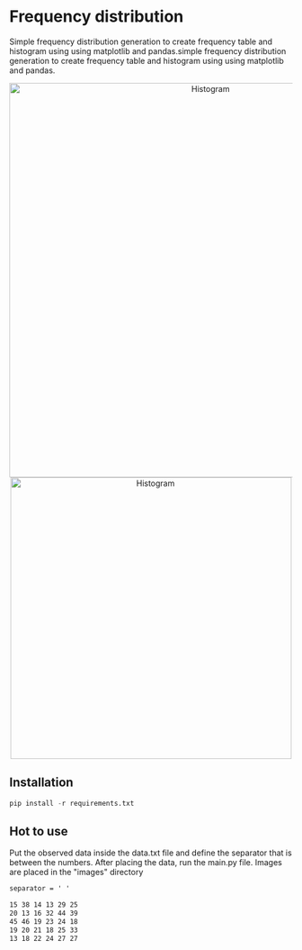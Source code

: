 # Frequency distribution
Simple frequency distribution generation to create frequency table and histogram using using matplotlib and pandas.simple frequency distribution generation to create frequency table and histogram using using matplotlib and pandas.

<p float="left" align ='center'>
  <img src="https://github.com/SrBlecaute01/FrequencyDistribution/raw/master/assets/frequency_table.png" alt="Histogram" width="700"/>
  <img src="https://raw.githubusercontent.com/SrBlecaute01/FrequencyDistribution/master/assets/frequency_histogram.png" alt="Histogram" width="500"/>
</p>

## Installation
```python
pip install -r requirements.txt
```

## Hot to use

Put the observed data inside the data.txt file and define the separator that is between the numbers. After placing the data, run the main.py file.
Images are placed in the "images" directory

```txt
separator = ' '

15 38 14 13 29 25
20 13 16 32 44 39
45 46 19 23 24 18
19 20 21 18 25 33
13 18 22 24 27 27
```
